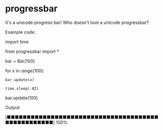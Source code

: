# progressbar
It's a unicode progress bar! Who doesn't love a unicode progressbar?

Example code:


import time

from progressbar import *

bar = Bar(100)

for x in range(100):

    bar.update(x)

    time.sleep(.02)
	
bar.update(100)



Output:

[■■■■■■■■■■■■■■■■■■■■■■■■■■■■■■■■■■■■■■■■■■■■■■■■■■] 100%
